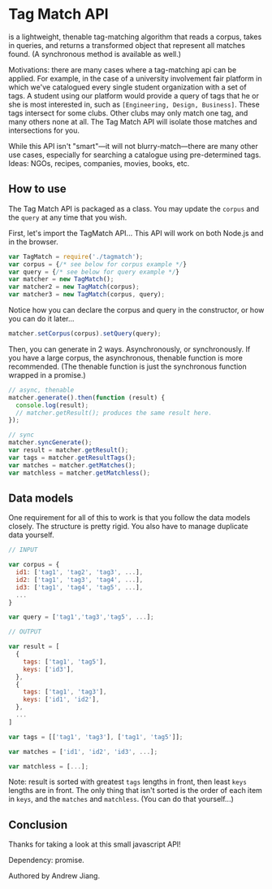 # Tag Match API

is a lightweight, thenable tag-matching algorithm that reads a corpus, takes in queries, and returns a transformed object that represent all matches found. (A synchronous method is available as well.)

Motivations: there are many cases where a tag-matching api can be applied. For example, in the case of a university involvement fair platform in which we've catalogued every single student organization with a set of tags. A student using our platform would provide a query of tags that he or she is most interested in, such as `[Engineering, Design, Business]`. These tags intersect for some clubs. Other clubs may only match one tag, and many others none at all. The Tag Match API will isolate those matches and intersections for you.

While this API isn't "smart"—it will not blurry-match—there are many other use cases, especially for searching a catalogue using pre-determined tags. Ideas: NGOs, recipes, companies, movies, books, etc.

## How to use

The Tag Match API is packaged as a class. You may update the `corpus` and the `query` at any time that you wish.

First, let's import the TagMatch API... This API will work on both Node.js and in the browser.

```javascript
var TagMatch = require('./tagmatch');
var corpus = {/* see below for corpus example */}
var query = {/* see below for query example */}
var matcher = new TagMatch();
var matcher2 = new TagMatch(corpus);
var matcher3 = new TagMatch(corpus, query);
```

Notice how you can declare the corpus and query in the constructor, or how you can do it later...

```javascript
matcher.setCorpus(corpus).setQuery(query);
```

Then, you can generate in 2 ways. Asynchronously, or synchronously. If you have a large corpus, the asynchronous, thenable function is more recommended. (The thenable function is just the synchronous function wrapped in a promise.)

```javascript
// async, thenable
matcher.generate().then(function (result) {
  console.log(result);
  // matcher.getResult(); produces the same result here.
});

// sync
matcher.syncGenerate();
var result = matcher.getResult();
var tags = matcher.getResultTags();
var matches = matcher.getMatches();
var matchless = matcher.getMatchless();
```

## Data models

One requirement for all of this to work is that you follow the data models closely. The structure is pretty rigid. You also have to manage duplicate data yourself.

```javascript
// INPUT

var corpus = {
  id1: ['tag1', 'tag2', 'tag3', ...],
  id2: ['tag1', 'tag3', 'tag4', ...],
  id3: ['tag1', 'tag4', 'tag5', ...],
  ...
}

var query = ['tag1','tag3','tag5', ...];

// OUTPUT

var result = [
  {
    tags: ['tag1', 'tag5'],
    keys: ['id3'],
  },
  {
    tags: ['tag1', 'tag3'],
    keys: ['id1', 'id2'],
  },
  ...
]

var tags = [['tag1', 'tag3'], ['tag1', 'tag5']];

var matches = ['id1', 'id2', 'id3', ...];

var matchless = [...];
```

Note: result is sorted with greatest `tags` lengths in front, then least `keys` lengths are in front. The only thing that isn't sorted is the order of each item in `keys`, and the `matches` and `matchless`. (You can do that yourself...)

## Conclusion

Thanks for taking a look at this small javascript API!

Dependency: promise.

Authored by Andrew Jiang.
